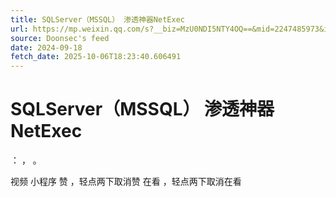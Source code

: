 ```yaml
---
title: SQLServer（MSSQL） 渗透神器NetExec
url: https://mp.weixin.qq.com/s?__biz=MzU0NDI5NTY4OQ==&mid=2247485973&idx=1&sn=955ac6cfa5213fdcad0c2e7846a07acf
source: Doonsec's feed
date: 2024-09-18
fetch_date: 2025-10-06T18:23:40.606491
---
```


# SQLServer（MSSQL） 渗透神器NetExec

：
，
。

视频
小程序
赞
，轻点两下取消赞
在看
，轻点两下取消在看